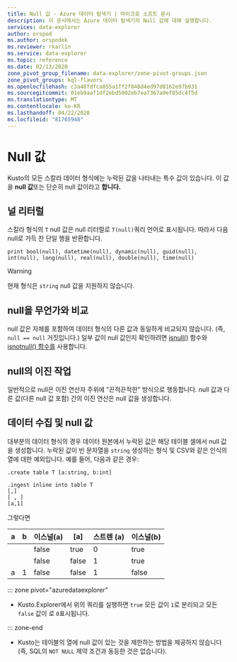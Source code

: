 ```yaml
---
title: Null 값 - Azure 데이터 탐색기 | 마이크로 소프트 문서
description: 이 문서에서는 Azure 데이터 탐색기의 Null 값에 대해 설명합니다.
services: data-explorer
author: orspod
ms.author: orspodek
ms.reviewer: rkarlin
ms.service: data-explorer
ms.topic: reference
ms.date: 02/13/2020
zone_pivot_group_filename: data-explorer/zone-pivot-groups.json
zone_pivot_groups: kql-flavors
ms.openlocfilehash: c3a48fdfca855a1ff2f848d4ed97d8162e97b931
ms.sourcegitcommit: 01eb9aaf1df2ebd5002eb7ea7367a9ef85dc4f5d
ms.translationtype: MT
ms.contentlocale: ko-KR
ms.lasthandoff: 04/22/2020
ms.locfileid: "81765948"
---
```

# <a name="null-values"></a>Null 값

Kusto의 모든 스칼라 데이터 형식에는 누락된 값을 나타내는 특수 값이 있습니다.
이 값을 **null 값**또는 단순히 null 값이라고 **합니다.**

## <a name="null-literals"></a>널 리터럴

스칼라 형식의 `T` null 값은 null 리터럴로 `T(null)`쿼리 언어로 표시됩니다.
따라서 다음 null로 가득 찬 단일 행을 반환합니다.

```kusto
print bool(null), datetime(null), dynamic(null), guid(null), int(null), long(null), real(null), double(null), time(null)
```

> [!WARNING]
> 현재 형식은 `string` null 값을 지원하지 않습니다.

## <a name="comparing-null-to-something"></a>null을 무언가와 비교

null 값은 자체를 포함하여 데이터 형식의 다른 값과 동일하게 비교되지 않습니다. (즉, `null == null` 거짓입니다.) 일부 값이 null 값인지 확인하려면 [isnull()](../isnullfunction.md) 함수와 [isnotnull() 함수를](../isnotnullfunction.md) 사용합니다.

## <a name="binary-operations-on-null"></a>null의 이진 작업

일반적으로 null은 이진 연산자 주위에 "끈적끈적한" 방식으로 행동합니다. null 값과 다른 값(다른 null 값 포함) 간의 이진 연산은 null 값을 생성합니다.

## <a name="data-ingestion-and-null-values"></a>데이터 수집 및 null 값

대부분의 데이터 형식의 경우 데이터 원본에서 누락된 값은 해당 테이블 셀에서 null 값을 생성합니다. 누락된 값이 빈 문자열을 `string` 생성하는 형식 및 CSV와 같은 인식의 열에 대한 예외입니다.
예를 들어, 다음과 같은 경우: 

```kusto
.create table T [a:string, b:int]

.ingest inline into table T
[,]
[ , ]
[a,1]
```

그렇다면

|a     |b     |이스널(a)|[a]|스트렌 (a)|이스널(b)|
|------|------|---------|----------|---------|---------|
|&nbsp;|&nbsp;|false    |true      |0        |true     |
|&nbsp;|&nbsp;|false    |false     |1        |true     |
|a     |1     |false    |false     |1        |false    |

::: zone pivot="azuredataexplorer"

* Kusto.Explorer에서 위의 쿼리를 실행하면 `true` 모든 값이 `1`로 분리되고 모든 `false` 값이 로 `0`표시됩니다.

::: zone-end

* Kusto는 테이블의 열에 null 값이 있는 것을 제한하는 방법을 제공하지 않습니다(즉, SQL의 `NOT NULL` 제약 조건과 동등한 것은 없습니다).
